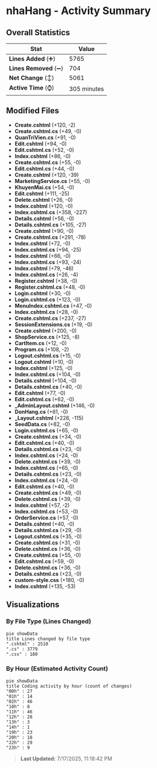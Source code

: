 # nhaHang - Activity Summary 

## Overall Statistics

| Stat                   | Value                                                             |
| ---------------------- | ----------------------------------------------------------------- |
| **Lines Added** (➕)   | 5765                                          |
| **Lines Removed** (➖) | 704                                        |
| **Net Change** (↕)    | 5061                |
| **Active Time** (⌚)   | 305 minutes |


## Modified Files
- **Create.cshtml** (+120, -2)
- **Create.cshtml.cs** (+49, -0)
- **QuanTriVien.cs** (+91, -0)
- **Edit.cshtml** (+94, -0)
- **Edit.cshtml.cs** (+52, -0)
- **Index.cshtml** (+86, -0)
- **Create.cshtml.cs** (+55, -0)
- **Edit.cshtml.cs** (+44, -0)
- **Create.cshtml** (+120, -39)
- **MarketingService.cs** (+55, -0)
- **KhuyenMai.cs** (+54, -0)
- **Edit.cshtml** (+111, -25)
- **Delete.cshtml** (+26, -0)
- **Index.cshtml** (+120, -0)
- **Index.cshtml.cs** (+358, -227)
- **Details.cshtml** (+56, -0)
- **Details.cshtml.cs** (+105, -27)
- **Create.cshtml** (+90, -0)
- **Create.cshtml.cs** (+291, -78)
- **Index.cshtml** (+72, -0)
- **Index.cshtml.cs** (+94, -25)
- **Index.cshtml** (+66, -0)
- **Index.cshtml.cs** (+93, -24)
- **Index.cshtml** (+79, -46)
- **Index.cshtml.cs** (+26, -4)
- **Register.cshtml** (+38, -0)
- **Register.cshtml.cs** (+48, -0)
- **Login.cshtml** (+30, -0)
- **Login.cshtml.cs** (+123, -0)
- **MenuIndex.cshtml.cs** (+47, -0)
- **Index.cshtml.cs** (+28, -0)
- **Create.cshtml.cs** (+237, -27)
- **SessionExtensions.cs** (+19, -0)
- **Create.cshtml** (+200, -0)
- **ShopService.cs** (+125, -8)
- **CartItem.cs** (+12, -0)
- **Program.cs** (+108, -2)
- **Logout.cshtml.cs** (+15, -0)
- **Logout.cshtml** (+10, -0)
- **Index.cshtml** (+125, -0)
- **Index.cshtml.cs** (+104, -0)
- **Details.cshtml** (+104, -0)
- **Details.cshtml.cs** (+40, -0)
- **Edit.cshtml** (+77, -0)
- **Edit.cshtml.cs** (+62, -0)
- **_AdminLayout.cshtml** (+146, -0)
- **DonHang.cs** (+61, -0)
- **_Layout.cshtml** (+226, -115)
- **SeedData.cs** (+82, -0)
- **Login.cshtml.cs** (+65, -0)
- **Create.cshtml.cs** (+34, -0)
- **Edit.cshtml.cs** (+40, -0)
- **Details.cshtml.cs** (+23, -0)
- **Index.cshtml.cs** (+24, -0)
- **Delete.cshtml.cs** (+39, -0)
- **Index.cshtml.cs** (+65, -0)
- **Details.cshtml.cs** (+23, -0)
- **Index.cshtml.cs** (+24, -0)
- **Edit.cshtml.cs** (+40, -0)
- **Create.cshtml.cs** (+49, -0)
- **Delete.cshtml.cs** (+39, -0)
- **Index.cshtml** (+57, -2)
- **Index.cshtml.cs** (+53, -0)
- **OrderService.cs** (+57, -0)
- **Details.cshtml** (+40, -0)
- **Details.cshtml.cs** (+29, -0)
- **Logout.cshtml.cs** (+35, -0)
- **Create.cshtml.cs** (+31, -0)
- **Delete.cshtml.cs** (+36, -0)
- **Create.cshtml.cs** (+55, -0)
- **Edit.cshtml.cs** (+59, -0)
- **Delete.cshtml.cs** (+36, -0)
- **Details.cshtml.cs** (+23, -0)
- **custom-style.css** (+180, -0)
- **Index.cshtml** (+135, -53)

## Visualizations

### By File Type (Lines Changed)

```mermaid
pie showData
title Lines changed by file type
".cshtml" : 2510
".cs" : 3779
".css" : 180
```

### By Hour (Estimated Activity Count)

```mermaid
pie showData
title Coding activity by hour (count of changes)
"00h" : 27
"01h" : 14
"02h" : 46
"10h" : 8
"11h" : 46
"12h" : 28
"13h" : 3
"14h" : 1
"19h" : 23
"20h" : 18
"22h" : 29
"23h" : 9
```


> **Last Updated:** 7/17/2025, 11:18:42 PM